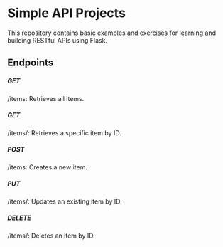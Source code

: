 # Simple API Projects

This repository contains basic examples and exercises for learning and building RESTful APIs using Flask.

## Endpoints

<h5>GET</h5> /items: Retrieves all items.
<h5>GET</h5> /items/<id>: Retrieves a specific item by ID.
<h5>POST</h5> /items: Creates a new item.
<h5>PUT</h5> /items/<id>: Updates an existing item by ID.
<h5>DELETE</h5> /items/<id>: Deletes an item by ID.
